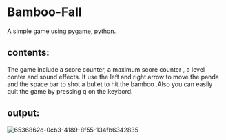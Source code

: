 # Bamboo-Fall
A simple game using pygame, python.

## contents:
The game include a score counter, a maximum score counter , a level conter and sound effects.
It use the left and right arrow to move the panda and the space bar to shot a bullet to hit the bamboo .Also you can easily quit the game by pressing q on the keybord.

## output:
![6536862d-0cb3-4189-8f55-134fb6342835](https://user-images.githubusercontent.com/106197989/178047745-083b3e3a-8418-4465-a2b6-2d74aa54bf19.jpg)

